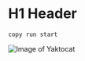 # H1 Header

```
copy run start
```

![Image of Yaktocat](https://octodex.github.com/images/yaktocat.png)
